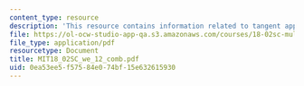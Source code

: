 ```yaml
---
content_type: resource
description: 'This resource contains information related to tangent approximation. '
file: https://ol-ocw-studio-app-qa.s3.amazonaws.com/courses/18-02sc-multivariable-calculus-fall-2010/0ea53ee5f57584e074bf15e632615930_MIT18_02SC_we_12_comb.pdf
file_type: application/pdf
resourcetype: Document
title: MIT18_02SC_we_12_comb.pdf
uid: 0ea53ee5-f575-84e0-74bf-15e632615930
---
```

